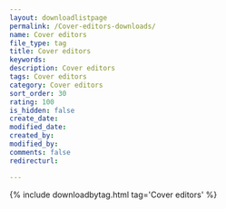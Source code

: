 ```yaml
---
layout: downloadlistpage
permalink: /Cover-editors-downloads/
name: Cover editors
file_type: tag
title: Cover editors
keywords:
description: Cover editors
tags: Cover editors
category: Cover editors
sort_order: 30
rating: 100
is_hidden: false
create_date:
modified_date:
created_by:
modified_by:
comments: false
redirecturl:

---
```

 {% include downloadbytag.html tag='Cover editors' %}
